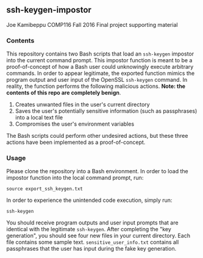 ## ssh-keygen-impostor

Joe Kamibeppu
COMP116 Fall 2016
Final project supporting material

### Contents

This repository contains two Bash scripts that load an `ssh-keygen` impostor into the current command prompt. This impostor function is meant to be a proof-of-concept of how a Bash user could unknowingly execute arbitrary commands. In order to appear legitimate, the exported function mimics the program output and user input of the OpenSSL `ssh-keygen` command. In reality, the function performs the following malicious actions. **Note: the contents of this repo are completely benign**.
      
  1. Creates unwanted files in the user's current directory
  2. Saves the user's potentially sensitive information (such as passphrases) into a local text file 
  3. Compromises the user's environment variables

The Bash scripts could perform other undesired actions, but these three actions have been implemented as a proof-of-concept.

### Usage

Please clone the repository into a Bash environment. In order to load the impostor function into the local command prompt, run:

`source export_ssh_keygen.txt`

In order to experience the unintended code execution, simply run:

`ssh-keygen`

You should receive program outputs and user input prompts that are identical with the legitimate `ssh-keygen`. After completing the "key generation", you should see four new files in your current directory. Each file contains some sample text. `sensitive_user_info.txt` contains all passphrases that the user has input during the fake key generation.



